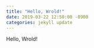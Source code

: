 ```yaml
---
title: "Hello, Wrold!"
date: 2019-03-22 12:50:00 -0900
categories: jekyll update
---
```

Hello, Wrold!
